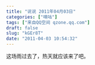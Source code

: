 ```yaml
---
title: "说说 2011年04月03日"
categories: ["嘀咕"]
tags: ["来自QQ空间 qzone.qq.com"]
draft: false
slug: "kGEr8T"
date: "2011-04-03 10:54:32"
---
```


这场雨过去了，热天就应该来了吧。
